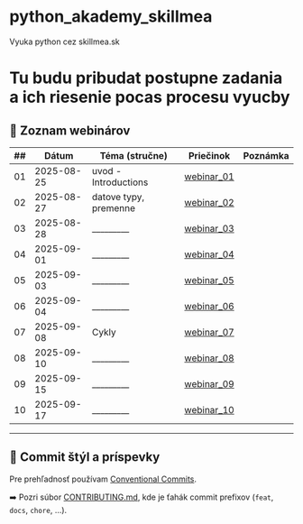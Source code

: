 # python_akademy_skillmea
Vyuka python cez skillmea.sk
# Tu budu pribudat postupne zadania a ich riesenie pocas procesu vyucby

## 📅 Zoznam webinárov

| ## | Dátum       |    Téma (stručne)     |       Priečinok           | Poznámka |
|----|-------------|-----------------------|---------------------------|----------|
| 01 | 2025-08-25  | uvod - Introductions  | [webinar_01](webinar_01/) |          |
| 02 | 2025-08-27  | datove typy, premenne | [webinar_02](webinar_02/) |          |
| 03 | 2025-08-28  | _________             | [webinar_03](webinar_03/) |          |
| 04 | 2025-09-01  | _________             | [webinar_04](webinar_04/) |          |
| 05 | 2025-09-03  | _________             | [webinar_05](webinar_05/) |          |
| 06 | 2025-09-04  | _________             | [webinar_06](webinar_01/) |          |
| 07 | 2025-09-08  | Cykly                 | [webinar_07](webinar_02/) |          |
| 08 | 2025-09-10  | _________             | [webinar_08](webinar_03/) |          |
| 09 | 2025-09-15  | _________             | [webinar_09](webinar_04/) |          |
| 10 | 2025-09-17  | _________             | [webinar_10](webinar_05/) |          |

---

## 📖 Commit štýl a príspevky

Pre prehľadnosť používam [Conventional Commits](CONTRIBUTING.md).

➡️ Pozri súbor [CONTRIBUTING.md](CONTRIBUTING.md), kde je ťahák commit prefixov (`feat`, `docs`, `chore`, ...).

